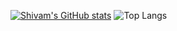 [![Shivam's GitHub stats](https://github-readme-stats.vercel.app/api?username=0shivam0?count_private=true&theme=gotham&show_icons=true&include_all_commits=yes)](https://github.com/anuraghazra/github-readme-stats)
![Top Langs](https://github-readme-stats.vercel.app/api/top-langs/?username=0shivam0&theme=gotham&layout=compact)
